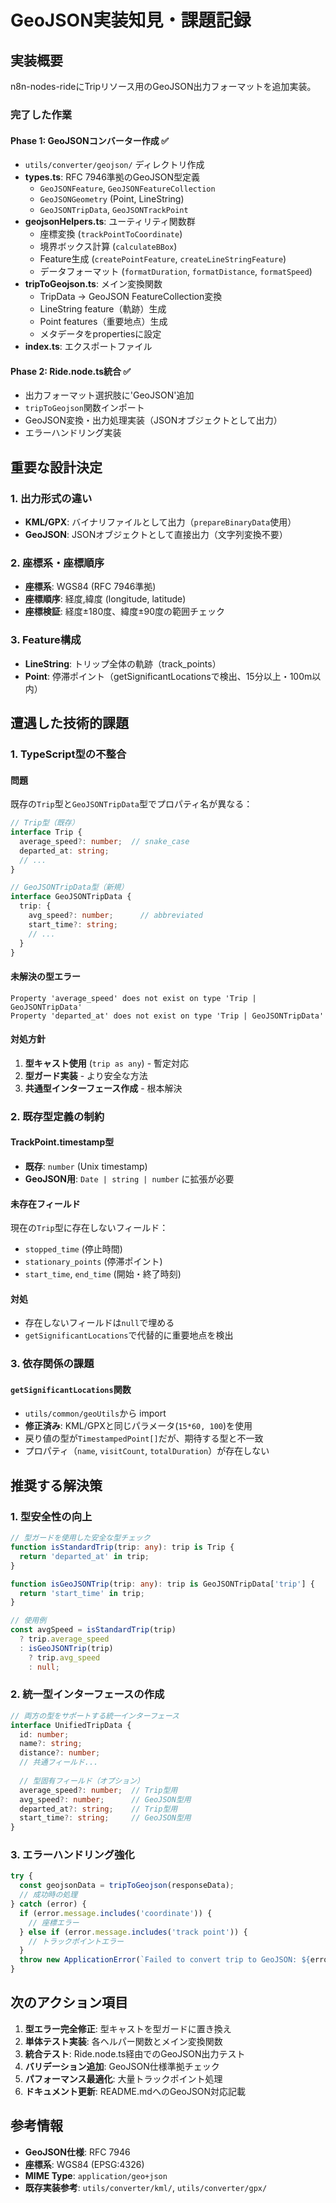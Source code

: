 # GeoJSON実装知見・課題記録

## 実装概要

n8n-nodes-rideにTripリソース用のGeoJSON出力フォーマットを追加実装。

### 完了した作業

#### Phase 1: GeoJSONコンバーター作成 ✅
- `utils/converter/geojson/` ディレクトリ作成
- **types.ts**: RFC 7946準拠のGeoJSON型定義
  - `GeoJSONFeature`, `GeoJSONFeatureCollection`
  - `GeoJSONGeometry` (Point, LineString)
  - `GeoJSONTripData`, `GeoJSONTrackPoint`
- **geojsonHelpers.ts**: ユーティリティ関数群
  - 座標変換 (`trackPointToCoordinate`)
  - 境界ボックス計算 (`calculateBBox`)
  - Feature生成 (`createPointFeature`, `createLineStringFeature`)
  - データフォーマット (`formatDuration`, `formatDistance`, `formatSpeed`)
- **tripToGeojson.ts**: メイン変換関数
  - TripData → GeoJSON FeatureCollection変換
  - LineString feature（軌跡）生成
  - Point features（重要地点）生成
  - メタデータをpropertiesに設定
- **index.ts**: エクスポートファイル

#### Phase 2: Ride.node.ts統合 ✅
- 出力フォーマット選択肢に'GeoJSON'追加
- `tripToGeojson`関数インポート
- GeoJSON変換・出力処理実装（JSONオブジェクトとして出力）
- エラーハンドリング実装

## 重要な設計決定

### 1. 出力形式の違い
- **KML/GPX**: バイナリファイルとして出力（`prepareBinaryData`使用）
- **GeoJSON**: JSONオブジェクトとして直接出力（文字列変換不要）

### 2. 座標系・座標順序
- **座標系**: WGS84 (RFC 7946準拠)
- **座標順序**: 経度,緯度 (longitude, latitude)
- **座標検証**: 経度±180度、緯度±90度の範囲チェック

### 3. Feature構成
- **LineString**: トリップ全体の軌跡（track_points）
- **Point**: 停滞ポイント（getSignificantLocationsで検出、15分以上・100m以内）

## 遭遇した技術的課題

### 1. TypeScript型の不整合

#### 問題
既存の`Trip`型と`GeoJSONTripData`型でプロパティ名が異なる：

```typescript
// Trip型（既存）
interface Trip {
  average_speed?: number;  // snake_case
  departed_at: string;
  // ...
}

// GeoJSONTripData型（新規）
interface GeoJSONTripData {
  trip: {
    avg_speed?: number;      // abbreviated
    start_time?: string;
    // ...
  }
}
```

#### 未解決の型エラー
```
Property 'average_speed' does not exist on type 'Trip | GeoJSONTripData'
Property 'departed_at' does not exist on type 'Trip | GeoJSONTripData'
```

#### 対処方針
1. **型キャスト使用** (`trip as any`) - 暫定対応
2. **型ガード実装** - より安全な方法
3. **共通型インターフェース作成** - 根本解決

### 2. 既存型定義の制約

#### TrackPoint.timestamp型
- **既存**: `number` (Unix timestamp)
- **GeoJSON用**: `Date | string | number` に拡張が必要

#### 未存在フィールド
現在の`Trip`型に存在しないフィールド：
- `stopped_time` (停止時間)
- `stationary_points` (停滞ポイント)
- `start_time`, `end_time` (開始・終了時刻)

#### 対処
- 存在しないフィールドは`null`で埋める
- `getSignificantLocations`で代替的に重要地点を検出

### 3. 依存関係の課題

#### `getSignificantLocations`関数
- `utils/common/geoUtils`から import  
- **修正済み**: KML/GPXと同じパラメータ(`15*60, 100`)を使用
- 戻り値の型が`TimestampedPoint[]`だが、期待する型と不一致
- プロパティ（`name`, `visitCount`, `totalDuration`）が存在しない

## 推奨する解決策

### 1. 型安全性の向上

```typescript
// 型ガードを使用した安全な型チェック
function isStandardTrip(trip: any): trip is Trip {
  return 'departed_at' in trip;
}

function isGeoJSONTrip(trip: any): trip is GeoJSONTripData['trip'] {
  return 'start_time' in trip;
}

// 使用例
const avgSpeed = isStandardTrip(trip) 
  ? trip.average_speed 
  : isGeoJSONTrip(trip) 
    ? trip.avg_speed 
    : null;
```

### 2. 統一型インターフェースの作成

```typescript
// 両方の型をサポートする統一インターフェース
interface UnifiedTripData {
  id: number;
  name?: string;
  distance?: number;
  // 共通フィールド...
  
  // 型固有フィールド（オプション）
  average_speed?: number;  // Trip型用
  avg_speed?: number;      // GeoJSON型用
  departed_at?: string;    // Trip型用
  start_time?: string;     // GeoJSON型用
}
```

### 3. エラーハンドリング強化

```typescript
try {
  const geojsonData = tripToGeojson(responseData);
  // 成功時の処理
} catch (error) {
  if (error.message.includes('coordinate')) {
    // 座標エラー
  } else if (error.message.includes('track point')) {
    // トラックポイントエラー
  }
  throw new ApplicationError(`Failed to convert trip to GeoJSON: ${error.message}`);
}
```

## 次のアクション項目

1. **型エラー完全修正**: 型キャストを型ガードに置き換え
2. **単体テスト実装**: 各ヘルパー関数とメイン変換関数
3. **統合テスト**: Ride.node.ts経由でのGeoJSON出力テスト
4. **バリデーション追加**: GeoJSON仕様準拠チェック
5. **パフォーマンス最適化**: 大量トラックポイント処理
6. **ドキュメント更新**: README.mdへのGeoJSON対応記載

## 参考情報

- **GeoJSON仕様**: RFC 7946
- **座標系**: WGS84 (EPSG:4326) 
- **MIME Type**: `application/geo+json`
- **既存実装参考**: `utils/converter/kml/`, `utils/converter/gpx/`